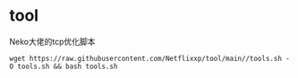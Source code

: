 # tool
Neko大佬的tcp优化脚本


    wget https://raw.githubusercontent.com/Netflixxp/tool/main//tools.sh -O tools.sh && bash tools.sh
